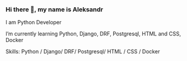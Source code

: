 ### Hi there 👋, my name is Aleksandr
I am Python Developer

I’m currently learning Python, Django, DRF, Postgresql, HTML and CSS, Docker

Skills: Python / Django/ DRF/ Postgresql/ HTML / CSS / Docker
